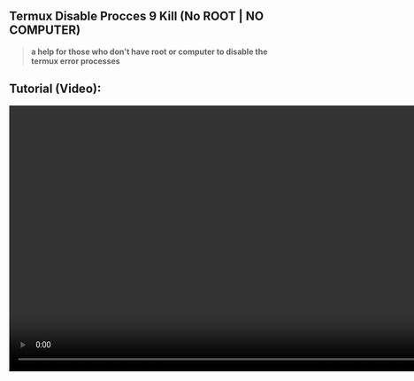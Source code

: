 ## Termux Disable Procces 9 Kill (No ROOT | NO COMPUTER)
> **a help for those who don't have root or computer to disable the termux error processes**

## Tutorial (Video):

<video autoplay loop style="width:100%; heigth: auto; position:absolute; z-index; -1;">
   <source src="https://github.com/AkariOficial/TermuxDisableProcces/blob/main/TermuxSignalErrorResolved.mp4" type="video/mp4" />

</br>

#### Deactivation Instructions (ADB):
> *On an ADB console, paste the following commands on the following order:*

```
 adb shell "/system/bin/device_config set_sync_disabled_for_tests persistent"
```

```
 adb shell "/system/bin/device_config put activity_manager max_phantom_processes 2147483647"
```

```
 adb shell settings put global settings_enable_monitor_phantom_procs false
```
